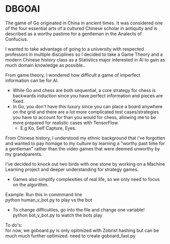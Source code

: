# DBGOAI  

The game of Go originated in China in ancient times. It was considered one of the four essential arts of a cultured Chinese scholar in antiquity and is described as a worthy pastime for a gentleman in the Analects of Confucius.

I wanted to take advantage of going to a university with respected professors in multiple disciplines so I decided to take a Game Theory and a modern Chinese history class as a Statistics major interested in AI to gain as much domain knowledge as possible.. 


From game theory, I wondered how difficult a game of imperfect information can be for AI.  
   - While Go and chess are both sequential, a core strategy for chess is backwards induction since you have perfect information and pieces are fixed. 
   - In Go, you don't have this luxury since you can place a board anywhere on the grid and there are a lot more complicated test cases/strategies you have to account for than you would for chess, allowing me to be more prepared for realistic cases with TensorFlow.   
       - E.g Ko, Self Capture, Eyes.
   
From Chinese history, I understood my ethnic background that i've forgotten and wanted to pay homage to my culture by learning a "worthy past time for a gentleman" rather than the video games that were deemed unworthy by my grandparents. 

I've decided to knock out two birds with one stone by working on a Machine Learning project and deeper understanding for strategy games.
   * Games also simplify complexities of real life, so we only need to focus on the algorithm.


Example: Run this in commmand line  
python human_v_bot.py to play vs the bot  
   * To change difficulties, go into the file and change one variable!  
python bot_v_bot.py to watch the bots play  

To do's:  
  for now, we goboard.py is only opitmized with Zobrist hashing but can be much much further optimized. need to create goboard_fast.py
